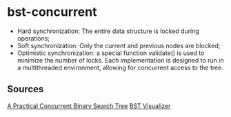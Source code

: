 # bst-concurrent

- Hard synchronization: The entire data structure is locked during operations;
- Soft synchronization: Only the current and previous nodes are blocked;
- Optimistic synchronization: a special function validate() is used to minimize the number of locks.
Each implementation is designed to run in a multithreaded environment, allowing for concurrent access to the tree.

## Sources
[A Practical Concurrent Binary Search Tree](https://stanford-ppl.github.io/website/papers/ppopp207-bronson.pdf)
[BST Visualizer](https://github.com/spbu-coding-2022/trees-7)